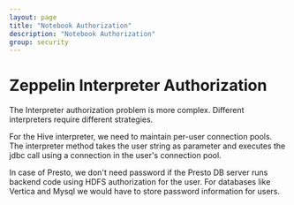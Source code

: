 ```yaml
---
layout: page
title: "Notebook Authorization"
description: "Notebook Authorization"
group: security
---
```

<!--
Licensed under the Apache License, Version 2.0 (the "License");
you may not use this file except in compliance with the License.
You may obtain a copy of the License at

http://www.apache.org/licenses/LICENSE-2.0

Unless required by applicable law or agreed to in writing, software
distributed under the License is distributed on an "AS IS" BASIS,
WITHOUT WARRANTIES OR CONDITIONS OF ANY KIND, either express or implied.
See the License for the specific language governing permissions and
limitations under the License.
-->
# Zeppelin Interpreter Authorization

The Interpreter authorization problem is more complex. Different interpreters require different strategies.

For the Hive interpreter, we need to maintain per-user connection pools.
The interpreter method takes the user string as parameter and executes the jdbc call using a connection in the user's connection pool.

In case of Presto, we don't need password if the Presto DB server runs backend code using HDFS authorization for the user.
For databases like Vertica and Mysql we would have to store password information for users.
